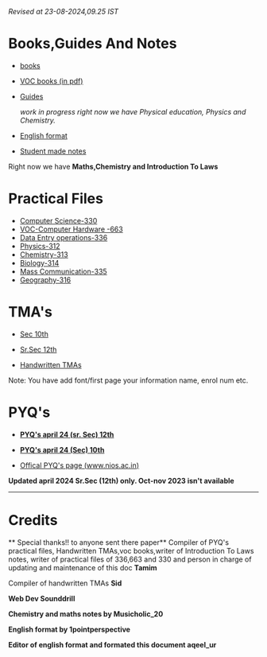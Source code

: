 *Revised at
23-08-2024,09.25 IST*
# Books,Guides And Notes

- [books](https://nios.ac.in/online-course-material.aspx)

- [VOC books (in pdf)](https://drive.google.com/drive/folders/10yjMKD5XLDjPqNbYba6V1L-EvabkRTi)

- [Guides](https://drive.google.com/drive/folders/1Y4fr5EDyuxpoapeeQHkqvkki11fdBeZV)

  *work in progress right now we have Physical education, Physics and  Chemistry.*
- [English format](https://drive.google.com/file/d/16_x7g3z3xabTg_a1eRRZBhVV8LLhFiD1/view?usp=drivesdk)

- [Student made notes](https://drive.google.com/drive/folders/1vXLyIQTRAoP_jEQ0eZRUijmr0Wnux_dn)

Right now we have **Maths,Chemistry and Introduction To Laws**

# Practical Files 

- [Computer Science-330](https://drive.google.com/drive/folders/11q-CZ_ZrJzB3wU-klxCRyhASJv_VIoQ_)
- [VOC-Computer Hardware -663](https://drive.google.com/drive/folders/11eGz1VegBsV__1TscayN7ATEHLTkF04O)
- [Data Entry operations-336](https://drive.google.com/drive/folders/11mK_9Yh_m6UkxUXbic-We-H6SNwUCMDd)
- [Physics-312](https://drive.google.com/file/d/1B9Yh26xWQt3eFkhQK-nzPKMMVIPkqZ5r/view?usp=drivesdk)
- [Chemistry-313](https://drive.google.com/file/d/1B9TzkCS1fOwDLkYGRB_2pfO2ThQ9fJNP/view?usp=drivesdk)
- [Biology-314](https://drive.google.com/file/d/1B9tbmsOODQAoU8PWchWjCT801nsQR37k/view?usp=drivesdk)
- [Mass Communication-335](https://drive.google.com/file/d/10MQXshxbdzUpaDKg1AQ1YELTH5g0ixv1/view?usp=drivesdk)
- [Geography-316](https://drive.google.com/file/d/1BdssxglXR_rF4UaQrsI3g_P9kazh7Ty8/view?usp=drivesdk)
# TMA's
- [Sec 10th](https://drive.google.com/drive/folders/1jvxqUL-eb--M7UuknJfnYwwLbWdYifCB)

- [Sr.Sec 12th](https://drive.google.com/drive/folders/1lgKI4azmOY9-DN0Zln9z8rwQw7pZ3mGq)

- [Handwritten TMAs](https://drive.google.com/drive/folders/1eFHUKAtpzh-rBjDm4k4zfn3_AZmu0Byh)

Note: You have add font/first page your information name, enrol num etc.
# PYQ's
- [**PYQ's april 24 (sr. Sec) 12th**](https://drive.google.com/drive/folders/1pPiI4xloWBmxJ05zej-b-WDO2KzyKlnr)

- [**PYQ's april 24 (Sec) 10th**](https://drive.google.com/drive/folders/1TeVxkTpZndUQNLPmUMGjQaekqa6-D7QC) 

- [Offical PYQ's page (www.nios.ac.in)](https://nios.ac.in/student-information-section/question-paper-of-previous-year-examination-academic.aspx)

**Updated april 2024 Sr.Sec (12th) only. Oct-nov 2023 isn't available**
_______________
# Credits 
** Special thanks!! to anyone sent there paper**
Compiler of PYQ's practical files, Handwritten TMAs,voc books,writer of Introduction To Laws notes, writer of practical files of 336,663 and 330 and person in charge of updating and maintenance of this doc
**Tamim**

Compiler of handwritten TMAs **Sid**

**Web Dev Sounddrill**

**Chemistry and maths notes by Musicholic_20**

**English format by 1pointperspective**

**Editor of english format and formated this document 
aqeel_ur** 
